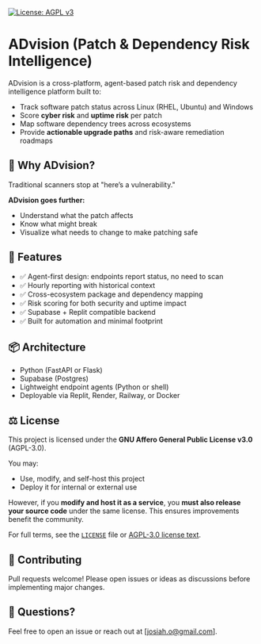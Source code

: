 [![License: AGPL v3](https://img.shields.io/badge/License-AGPL%20v3-blue.svg)](https://www.gnu.org/licenses/agpl-3.0)

# ADvision (Patch & Dependency Risk Intelligence)

ADvision is a cross-platform, agent-based patch risk and dependency intelligence platform built to:
- Track software patch status across Linux (RHEL, Ubuntu) and Windows
- Score **cyber risk** and **uptime risk** per patch
- Map software dependency trees across ecosystems
- Provide **actionable upgrade paths** and risk-aware remediation roadmaps

## 🚀 Why ADvision?

Traditional scanners stop at "here’s a vulnerability."

**ADvision goes further:**
- Understand what the patch affects
- Know what might break
- Visualize what needs to change to make patching safe

## 🧠 Features

- ✅ Agent-first design: endpoints report status, no need to scan
- ✅ Hourly reporting with historical context
- ✅ Cross-ecosystem package and dependency mapping
- ✅ Risk scoring for both security and uptime impact
- ✅ Supabase + Replit compatible backend
- ✅ Built for automation and minimal footprint

## 📦 Architecture

- Python (FastAPI or Flask)
- Supabase (Postgres)
- Lightweight endpoint agents (Python or shell)
- Deployable via Replit, Render, Railway, or Docker

## ⚖️ License

This project is licensed under the **GNU Affero General Public License v3.0** (AGPL-3.0).

You may:
- Use, modify, and self-host this project
- Deploy it for internal or external use

However, if you **modify and host it as a service**, you **must also release your source code** under the same license. This ensures improvements benefit the community.

For full terms, see the [`LICENSE`](./LICENSE) file or [AGPL-3.0 license text](https://www.gnu.org/licenses/agpl-3.0.html).

## 📣 Contributing

Pull requests welcome! Please open issues or ideas as discussions before implementing major changes.

## 💬 Questions?

Feel free to open an issue or reach out at [josiah.o@gmail.com].
